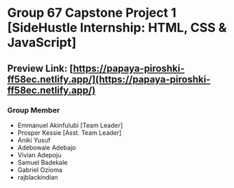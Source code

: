 # Group 67 Capstone Project 1 [SideHustle Internship: HTML, CSS & JavaScript]

## Preview Link: [https://papaya-piroshki-ff58ec.netlify.app/](https://papaya-piroshki-ff58ec.netlify.app/)

### Group Member

- Emmanuel Akinfulubi [Team Leader]
- Prosper Kessie [Asst. Team Leader]
- Aniki Yusuf
- Adebowale Adebajo
- Vivian Adepoju
- Samuel Badekale
- Gabriel Ozioma
- rajblackindian
